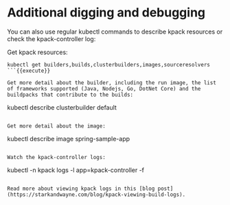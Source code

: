 # Additional digging and debugging

You can also use regular kubectl commands to describe kpack resources or check the kpack-controller log:

Get kpack resources:
```
kubectl get builders,builds,clusterbuilders,images,sourceresolvers
```{{execute}}

Get more detail about the builder, including the run image, the list of frameworks supported (Java, Nodejs, Go, DotNet Core) and the buildpacks that contribute to the builds:
```
kubectl describe clusterbuilder default
```{{execute}}

Get more detail about the image:
```
kubectl describe image spring-sample-app
```{{execute}}

Watch the kpack-controller logs:
```
kubectl -n kpack logs -l app=kpack-controller -f
```{{execute}}

Read more about viewing kpack logs in this [blog post](https://starkandwayne.com/blog/kpack-viewing-build-logs).